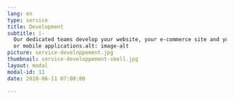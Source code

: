```yaml
---
lang: en
type: service
title: Development
subtitle: |-
  Our dedicated teams develop your website, your e-commerce site and your web
  or mobile applications.alt: image-alt
picture: service-developpement.jpg
thumbnail: service-developpement-small.jpg
layout: modal
modal-id: 11
date: 2018-06-11 07:00:00

---
```


